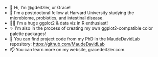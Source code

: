 - 👋 Hi, I’m @gdeitzler, or Grace!
- 👀 I'm a postdoctoral fellow at Harvard University studying the microbiome, probiotics, and intestinal disease.
- 👩‍💻 I'm a huge ggplot2 & data viz in R enthusiast!
- ✨ I'm also in the process of creating my own ggplot2-compatible color palette packages! 
- 🌱 You can find project code from my PhD in the MaudeDavidLab repository: https://github.com/MaudeDavidLab
- 📫 You can learn more on my website, gracedeitzler.com.

<!---
gdeitzler/gdeitzler is a ✨ special ✨ repository because its `README.md` (this file) appears on your GitHub profile.
You can click the Preview link to take a look at your changes.
--->
